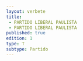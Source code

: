 ```yaml
---
layout: verbete
title:
 - PARTIDO LIBERAL PAULISTA
 - PARTIDO LIBERAL PAULISTA
published: true
edition: 1  
type: T
subtype: Partido
---
```


